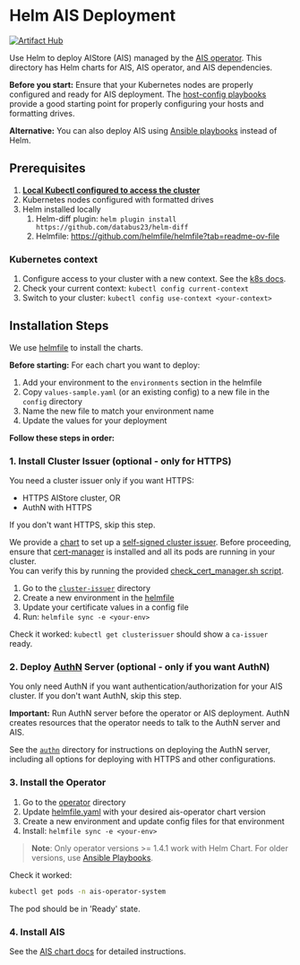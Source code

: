 # Helm AIS Deployment
[![Artifact Hub](https://img.shields.io/endpoint?url=https://artifacthub.io/badge/repository/aistore)](https://artifacthub.io/packages/search?repo=aistore)

Use Helm to deploy AIStore (AIS) managed by the [AIS operator](../operator/README.md).
This directory has Helm charts for AIS, AIS operator, and AIS dependencies.

**Before you start:** Ensure that your Kubernetes nodes are properly configured and ready for AIS deployment. 
The [host-config playbooks](../playbooks/host-config/README.md) provide a good starting point for properly configuring your hosts and formatting drives.

**Alternative:** You can also deploy AIS using [Ansible playbooks](../playbooks/README.md) instead of Helm. 

## Prerequisites

1. [**Local Kubectl configured to access the cluster**](#kubernetes-context)
1. Kubernetes nodes configured with formatted drives
1. Helm installed locally
    1. Helm-diff plugin: `helm plugin install https://github.com/databus23/helm-diff`
    1. Helmfile: https://github.com/helmfile/helmfile?tab=readme-ov-file

### Kubernetes context
1. Configure access to your cluster with a new context. See the [k8s docs](https://kubernetes.io/docs/tasks/access-application-cluster/configure-access-multiple-clusters/).
2. Check your current context: `kubectl config current-context`
3. Switch to your cluster: `kubectl config use-context <your-context>`

## Installation Steps

We use [helmfile](https://github.com/helmfile/helmfile?tab=readme-ov-file) to install the charts.

**Before starting:** For each chart you want to deploy:
1. Add your environment to the `environments` section in the helmfile
2. Copy `values-sample.yaml` (or an existing config) to a new file in the `config` directory
3. Name the new file to match your environment name  
4. Update the values for your deployment

**Follow these steps in order:** 

### 1. Install Cluster Issuer (optional - only for HTTPS)

You need a cluster issuer only if you want HTTPS:
- HTTPS AIStore cluster, OR
- AuthN with HTTPS

If you don't want HTTPS, skip this step.

We provide a [chart](./cluster-issuer/) to set up a [self-signed cluster issuer](https://cert-manager.io/docs/configuration/selfsigned/).
Before proceeding, ensure that [cert-manager](https://cert-manager.io/) is installed and all its pods are running in your cluster.  
You can verify this by running the provided [check_cert_manager.sh script](./operator/check_cert_manager.sh).

1. Go to the [`cluster-issuer`](./cluster-issuer/) directory
2. Create a new environment in the [helmfile](./cluster-issuer/helmfile.yaml)
3. Update your certificate values in a config file
4. Run: `helmfile sync -e <your-env>`

Check it worked: `kubectl get clusterissuer` should show a `ca-issuer` ready.

### 2. Deploy [AuthN](https://github.com/NVIDIA/aistore/blob/main/docs/authn.md) Server (optional - only if you want AuthN)

You only need AuthN if you want authentication/authorization for your AIS cluster. If you don't want AuthN, skip this step.

**Important:** Run AuthN server before the operator or AIS deployment. AuthN creates resources that the operator needs to talk to the AuthN server and AIS.

See the [`authn`](./authn/) directory for instructions on deploying the AuthN server, including all options for deploying with HTTPS and other configurations.

### 3. Install the Operator

1. Go to the [operator](./operator/) directory
2. Update [helmfile.yaml](./operator/helmfile.yaml) with your desired ais-operator chart version
3. Create a new environment and update config files for that environment
4. Install: `helmfile sync -e <your-env>`

> **Note**: Only operator versions >= 1.4.1 work with Helm Chart. For older versions, use [Ansible Playbooks](../playbooks/ais-deployment/docs/ais_cluster_management.md#1-deploying-ais-kubernetes-operator).

Check it worked:
```bash 
kubectl get pods -n ais-operator-system
```
The pod should be in 'Ready' state.

### 4. Install AIS

See the [AIS chart docs](./ais/README.md) for detailed instructions.

